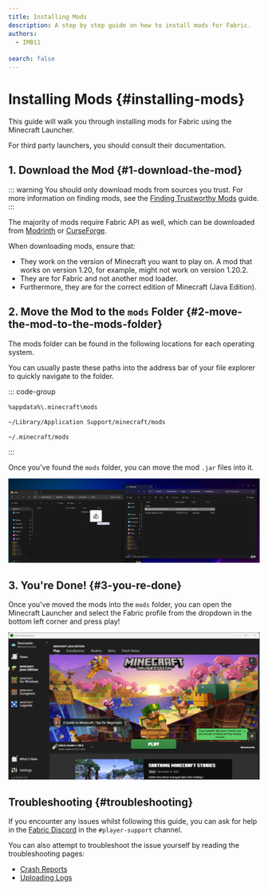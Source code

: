 ```yaml
---
title: Installing Mods
description: A step by step guide on how to install mods for Fabric.
authors:
  - IMB11

search: false
---
```


# Installing Mods {#installing-mods}

This guide will walk you through installing mods for Fabric using the Minecraft Launcher.

For third party launchers, you should consult their documentation.

## 1. Download the Mod {#1-download-the-mod}

::: warning
You should only download mods from sources you trust. For more information on finding mods, see the [Finding Trustworthy Mods](./finding-mods) guide.
:::

The majority of mods require Fabric API as well, which can be downloaded from [Modrinth](https://modrinth.com/mod/fabric-api) or [CurseForge](https://curseforge.com/minecraft/mc-mods/fabric-api).

When downloading mods, ensure that:

- They work on the version of Minecraft you want to play on. A mod that works on version 1.20, for example, might not work on version 1.20.2.
- They are for Fabric and not another mod loader.
- Furthermore, they are for the correct edition of Minecraft (Java Edition).

## 2. Move the Mod to the `mods` Folder {#2-move-the-mod-to-the-mods-folder}

The mods folder can be found in the following locations for each operating system.

You can usually paste these paths into the address bar of your file explorer to quickly navigate to the folder.

::: code-group

```:no-line-numbers [Windows]
%appdata%\.minecraft\mods
```

```:no-line-numbers [macOS]
~/Library/Application Support/minecraft/mods
```

```:no-line-numbers [Linux]
~/.minecraft/mods
```

:::

Once you've found the `mods` folder, you can move the mod `.jar` files into it.

![Installed mods in the mods folder](/assets/players/installing-mods.png)

## 3. You're Done! {#3-you-re-done}

Once you've moved the mods into the `mods` folder, you can open the Minecraft Launcher and select the Fabric profile from the dropdown in the bottom left corner and press play!

![Minecraft Launcher with Fabric profile selected](/assets/players/installing-fabric/launcher-screen.png)

## Troubleshooting {#troubleshooting}

If you encounter any issues whilst following this guide, you can ask for help in the [Fabric Discord](https://discord.gg/v6v4pMv) in the `#player-support` channel.

You can also attempt to troubleshoot the issue yourself by reading the troubleshooting pages:

- [Crash Reports](./troubleshooting/crash-reports)
- [Uploading Logs](./troubleshooting/uploading-logs)
